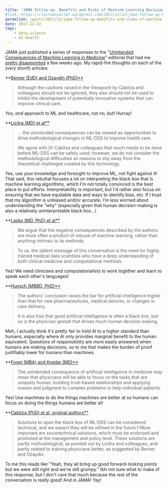 ```yaml
---
title: 'JAMA follow-up: Benefits and Risks of Machine Learning Decision Support Systems'
#link: https://claireduvallet.wordpress.com/2017/12/22/jama-follow-up-benefits-and-risks-of-machine-learning-decision-support-systems/
permalink: /posts/2017/12/jama-follow-up-benefits-and-risks-of-machine-learning-decision-support-systems
date: 2017-12-22
tags:
    - data-science
    - ml-health
---
```



JAMA just published a series of responses to the "[Unintended Consequences of Machine Learning in Medicine](https://jamanetwork.com/journals/jama/fullarticle/2645762)" editorial that had me [pretty disappointed](https://claireduvallet.wordpress.com/2017/08/30/robots-arent-taking-doctors-jobs-and-its-okay-to-be-worried-they-might/) a few weeks ago. My rapid-fire thoughts on each of the (very short!) articles:  

**[Berner (EdD) and Ozaydin (PhD)**](https://jamanetwork.com/journals/jama/fullarticle/2666494)

> Although the cautions raised in the Viewpoint by Cabitza and colleagues should not be ignored, they also should not be used to inhibit the development of potentially innovative systems that can improve clinical care.

_Yes, and_ approach to ML and healthcare, not _no, but_! Hurray!

**[Licitra (MD) et al**](https://jamanetwork.com/journals/jama/fullarticle/2666496)

> ... the unintended consequences can be viewed as opportunities to drive methodological changes in ML-DSS to improve health care.

> We agree with Dr Cabitza and colleagues that much needs to be done before ML-DSS can be safely used; however, we do not consider the methodological difficulties as reasons to shy away from the theoretical challenges created by this technology.

Yes, use your knowledge and foresight to improve ML, not fight against it! That said, this rebuttal focuses a lot on interpreting the black box that is machine learning algorithms, which I'm not totally convinced is the best place to put efforts. Interpretability is important, but I'd rather also focus on ensuring that we have equitable data and ways to identify bias, etc. If I trust that my algorithm is unbiased and/or accurate, I'm less worried about understanding the "why" (especially given that human decision-making is also a relatively uninterpretable black box...)

**[Lasko (MD, PhD) et al**](https://jamanetwork.com/journals/jama/fullarticle/2666495)

> We argue that the negative consequences described by the authors are more often a product of misuse of machine learning, rather than anything intrinsic to its methods.

> To us, the salient message of this conversation is the need for highly trained medical data scientists who have a deep understanding of both clinical medicine and computational methods.

Yes! We need clinicians and computationalists to work together and learn to speak each other's languages!

**[Huesch (MBBD, PhD)**](https://jamanetwork.com/journals/jama/fullarticle/2666492)

> The authors’ conclusion raises the bar for artificial intelligence higher than that for new pharmaceuticals, medical devices, or changes in care delivery.

> It is also true that good artificial intelligence is often a black box, but so is the physician gestalt that drives much human decision making.

Meh, I actually think it's pretty fair to hold AI to a higher standard than humans, especially where AI only provides marginal benefit to the human equivalent. Questions of responsibility are more easily answered when humans are making decisions, so to me that makes the burden of proof justifiably lower for humans than machines.

**[Fogel (MBA) and Kvedar (MD)**](https://jamanetwork.com/journals/jama/fullarticle/2666493)

> The unintended consequence of artificial intelligence in medicine may mean that physicians will be able to focus on the tasks that are uniquely human: building trust-based relationships and applying reason and judgment to complex problems to help individual patients.

Yes! Use machines to do the things machines are better at so humans can focus on doing the things humans are better at!

**[Cabitza (PhD) et al, original authors**](https://jamanetwork.com/journals/jama/fullarticle/2666499)

> Solutions to open the black box of ML-DSS can be considered technical, and we expect they will be refined in the future.1 More important are sociotechnical solutions, which must be endorsed and promoted at the management and policy level. These solutions are partly methodological, as pointed out by Licitra and colleagues, and partly related to training physicians better, as suggested by Berner and Ozaydin.

To me this reads like "Yeah, they all bring up good forward-looking points but we were still right and we're still grumpy." tbh not sure what to make of this response, but I don't care that much because the rest of the conversation is really good! And in JAMA! Yay!
